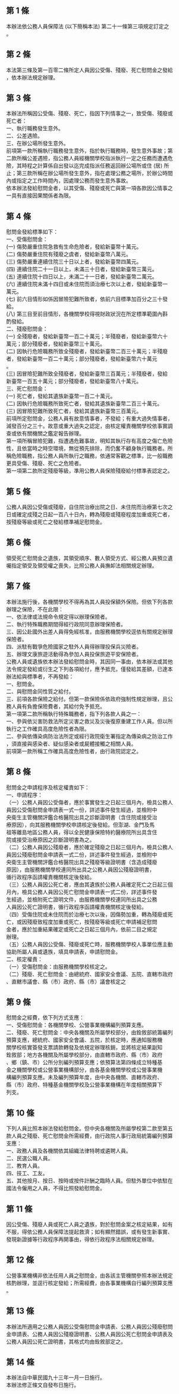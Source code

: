 第 1 條
-------
本辦法依公務人員保障法 (以下簡稱本法) 第二十一條第三項規定訂定之  
。

第 2 條
-------
本法第三條及第一百零二條所定人員因公受傷、殘廢、死亡慰問金之發給  
，依本辦法規定辦理。

第 3 條
-------
本辦法所稱因公受傷、殘廢、死亡，指因下列情事之一，致受傷、殘廢或  
死亡者：  
一、執行職務發生意外。  
二、公差遇險。  
三、在辦公場所發生意外。  
前項第一款所稱執行職務發生意外，指於執行職務時，發生意外事故；第  
二款所稱公差遇險，指公務人員經機關學校指派執行一定之任務而遭遇危  
險，其時程之計算係自出發以迄完成指派任務返回辦公場所或住 (居) 所  
止；第三款所稱在辦公場所發生意外，指在處理公務之場所，於辦公時間  
內或指定之工作時間內，因處理公務而發生意外事故。  
依本辦法發給慰問金者，以其受傷、殘廢或死亡與第一項各款因公情事之  
一具有直接因果關係者為限。

第 4 條
-------
慰問金發給標準如下：  
一、受傷慰問金：  
 (一) 傷勢嚴重住院急救有生命危險者，發給新臺幣十萬元。  
 (二) 傷勢嚴重住院有殘廢之虞者，發給新臺幣八萬元。  
 (三) 傷勢嚴重連續住院三十日以上者，發給新臺幣四萬元。  
 (四) 連續住院二十一日以上，未滿三十日者，發給新臺幣三萬元。  
 (五) 連續住院十四日以上，未滿二十一日者，發給新臺幣二萬元。  
 (六) 連續住院未滿十四日或未住院而須治療七次以上者，發給新臺幣一  
      萬元。  
 (七) 前六目情形如係因冒險犯難所致者，依前六目標準加百分之三十發  
      給。  
 (八) 第三目至前目情形，各機關學校得視財政狀況在所定標準範圍內斟  
      酌發給。  
二、殘廢慰問金：  
 (一) 全殘廢者，發給新臺幣一百二十萬元；半殘廢者，發給新臺幣六十  
      萬元；部分殘廢者，發給新臺幣三十萬元。  
 (二) 因執行危險職務所致全殘廢者，發給新臺幣二百三十萬元；半殘廢  
      者，發給新臺幣一百二十萬元；部分殘廢者，發給新臺幣六十萬元  
      。  
 (三) 因冒險犯難所致全殘廢者，發給新臺幣三百萬元；半殘廢者，發給  
      新臺幣一百五十萬元；部分殘廢者，發給新臺幣八十萬元。  
三、死亡慰問金：  
 (一) 死亡者，發給其遺族新臺幣一百二十萬元。  
 (二) 因執行危險職務所致死亡者，發給其遺族新臺幣二百三十萬元。  
 (三) 因冒險犯難所致死亡者，發給其遺族新臺幣三百萬元。  
前項所定慰問金，公務人員有故意情事者，不發給；有重大過失情事者，  
減發百分之三十。故意或重大過失之認定，由核定權責機關學校依事實調  
查或依有關機關之鑑定報告辦理。  
第一項所稱冒險犯難，指遭遇危難事故，明知其執行存有高度之傷亡危險  
性，且依當時之時空環境，無從預先排除，而仍奮不顧身執行職務者。所  
稱危險職務，指公務人員所執行之職務，依通常客觀之標準，比一般職務  
更具受傷、殘廢、死亡之危險者。  
第一項第二款所定殘廢等級，準用公教人員保險殘廢給付標準表認定之。

第 5 條
-------
公務人員因公受傷或殘廢，自住院治療出院之日、未住院而治療第七次之  
日或確定成殘之日起一百八十日內，轉為殘廢或殘廢程度加重或死亡者，  
按殘廢等級或死亡之發給標準補足慰問金。

第 6 條
-------
領受死亡慰問金之遺族，其領受順序、數人領受方式、經公務人員預立遺  
囑指定領受及領受權之喪失，比照公務人員撫卹法相關規定辦理。

第 7 條
-------
本辦法施行後，各機關學校不得再為其人員投保額外保險。但依下列各款  
辦理之保險，不在此限：  
一、依法律或法規命令規定得以辦理保險者。  
二、執行特殊職務期間得經行政院同意辦理保險者。  
三、因公赴國外出差人員得免經核准，由服務機關學校逕依有關規定辦理  
    保險者。  
四、派駐有戰爭危險國家之駐外人員得辦理投保兵災險者。  
五、辦理文康旅遊活動得為參加人員投保旅遊平安保險者。  
公務人員或遺族依本辦法發給慰問金時，其因同一事由，依本辦法或其他  
法令規定發給或衍生之下列各項給付，應予抵充，僅發給其差額，已達本  
辦法給與標準者，不再發給：  
一、慰問金。  
二、與慰問金同性質之給付。  
三、前項各款保險之給付。但第一款保險係依政府強制性規定辦理，且公  
    務人員有負擔保險費者，其給付免予抵充。  
第一項第二款所稱執行特殊職務者，指下列各款人員之一：  
一、參與依災害防救法所定災害之救災及災後復原重建工作人員。但以所  
    執行之工作確具高度危險性者為限。  
二、參與依傳染病防治法所定或經行政院衛生署指定為傳染病之防治工作  
    ，須直接與感染者、疑似感染者或屍體接觸之相關人員。  
前項第一款所稱工作確具高度危險性者，由行政院認定之。

第 8 條
-------
慰問金之申請程序及核定權責如下：  
一、申請程序：  
（一）公務人員因公受傷者，應於事實發生之日起三個月內，檢具公務人  
      員因公受傷慰問金申請表一式一份，詳述事件發生經過，並檢附中  
      央衛生主管機關評鑑合格醫院出具之診斷證明書（含住院或接受治  
      療原因），向其服務機關學校申請核定後發給。但澎湖、金門及馬  
      祖等離島地區公務人員，得以全民健康保險特約醫療院所出具含住  
      院或接受治療原因之診斷證明書為之。　　　　  
（二）公務人員因公殘廢者，應於確定殘廢之日起三個月內，檢具公務人  
      員因公殘廢慰問金申請表一式二份，詳述事件發生經過，並檢附中  
      央衛生主管機關評鑑合格醫院出具之殘廢等級證明書（含造成殘廢  
      原因），由服務機關學校連同所出具之公務人員因公殘廢證明書，  
      循行政程序函請權責機關核定後發給。  
（三）公務人員因公死亡者，應由其遺族於公務人員確定死亡之日起三個  
      月內，檢具公務人員因公死亡慰問金申請表一式二份，詳述事件發  
      生經過，並檢附死亡證明文件，由服務機關學校連同所出具之公務  
      人員因公死亡證明書，循行政程序函請權責機關核定後發給。  
（四）受傷住院或未住院而於治療七次以後，因傷勢加重，轉為殘廢或死  
      亡，或因殘廢致程度加重或死亡，按殘廢等級或死亡申請補足慰問  
      金者，應於加重結果確定或死亡之日起三個月內，依前二目之規定  
      辦理。  
（五）公務人員因公受傷、殘廢或死亡時，服務機關學校人事單位應主動  
      協助所屬人員或遺族，填具申請表，申請慰問金。  
二、核定權責：  
（一）受傷慰問金：由服務機關學校核定之。  
（二）殘廢、死亡慰問金：由總統府、國家安全會議、五院、直轄市政府  
      、直轄市議會、縣（市）政府、縣（市）議會核定之

第 9 條
-------
慰問金之經費，依下列方式支應：  
一、受傷慰問金：各機關學校、公營事業機構編列預算支應。  
二、殘廢、死亡慰問金：中央各機關及所屬學校部分，由銓敘部統籌編列  
    預算支應，總統府、國家安全會議、五院，於核定時，應通知服務機  
    關學校核實簽發支票請款轉發及依規定辦理核銷，並將核定結果副知  
    銓敘部；地方各機關及所屬學校部分，由直轄市政府、縣（市）政府  
    、鄉（鎮、市）公所分別編列預算支應；依預算法第四條成立特種基  
    金之機關學校或公營事業機構部分，由各基金機關學校或公營事業機  
    構編列預算支應。未及編列預算年度，由中央各機關、直轄市政府、  
    縣（市）政府、特種基金機關學校及公營事業機構在年度相關預算下  
    列支。

第 10 條
--------
下列人員比照本辦法發給慰問金。但中央各機關及所屬學校第二款至第五  
款人員之殘廢、死亡慰問金所需經費，由行政院人事行政局統籌編列預算  
支應：  
一、政務人員及各機關依其組織法律特聘或遴聘人員。  
二、民選公職人員。  
三、教育人員。  
四、技工、工友。  
五、其他按月、按日、按時或按件計酬之臨時人員。但駐外單位中依駐在  
    國法令僱用之人員，不得比照發給慰問金。

第 11 條
--------
因公受傷、殘廢人員或死亡人員之遺族，對於慰問金案之核定結果，如有  
不服，得依公務人員保障法提起救濟；如有顯然錯誤，或有發生新事實、  
發現新證據等行政程序再開事由，得依行政程序法相關規定辦理。

第 12 條
--------
公營事業機構非依法任用人員之慰問金，由各該主管機關參照本辦法規定  
核酌辦理，並逕行核定發給；所需經費，由各事業機構自行編列預算支應  
。

第 13 條
--------
本辦法所適用之公務人員因公受傷慰問金申請表、公務人員因公殘廢慰問  
金申請表、公務人員因公殘廢證明書、公務人員因公死亡慰問金申請表及  
公務人員因公死亡證明書，其格式均由銓敘部定之。

第 14 條
--------
本辦法自中華民國九十三年一月一日施行。  
本辦法修正條文自發布日施行。

